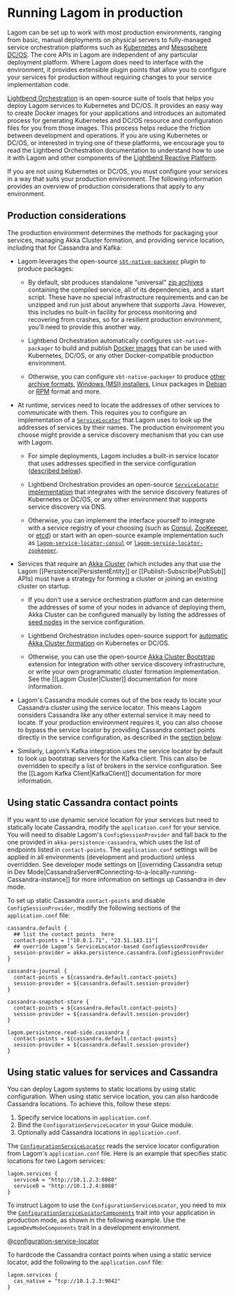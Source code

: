 # Running Lagom in production

Lagom can be set up to work with most production environments, ranging from basic, manual deployments on physical servers to fully-managed service orchestration platforms such as [Kubernetes](https://kubernetes.io/) and [Mesosphere DC/OS](https://dcos.io/). The core APIs in Lagom are independent of any particular deployment platform. Where Lagom does need to interface with the environment, it provides extensible plugin points that allow you to configure your services for production without requiring changes to your service implementation code.

[Lightbend Orchestration](https://developer.lightbend.com/docs/lightbend-orchestration/current/) is an open-source suite of tools that helps you deploy Lagom services to Kubernetes and DC/OS. It provides an easy way to create Docker images for your applications and introduces an automated process for generating Kubernetes and DC/OS resource and configuration files for you from those images. This process helps reduce the friction between development and operations. If you are using Kubernetes or DC/OS, or interested in trying one of these platforms, we encourage you to read the Lightbend Orchestration documentation to understand how to use it with Lagom and other components of the [Lightbend Reactive Platform](https://www.lightbend.com/products/reactive-platform).

If you are not using Kubernetes or DC/OS, you must configure your services in a way that suits your production environment. The following information provides an overview of production considerations that apply to any environment.

## Production considerations

The production environment determines the methods for packaging your services, managing Akka Cluster formation, and providing service location, including that for Cassandra and Kafka:

* Lagom leverages the open-source [`sbt-native-packager`](https://www.scala-sbt.org/sbt-native-packager/) plugin to produce packages:

    * By default, sbt produces standalone "universal" [zip archives](https://www.scala-sbt.org/sbt-native-packager/formats/universal.html) containing the compiled service, all of its dependencies, and a start script. These have no special infrastructure requirements and can be unzipped and run just about anywhere that supports Java. However, this includes no built-in facility for process monitoring and recovering from crashes, so for a resilient production environment, you'll need to provide this another way.

    * Lightbend Orchestration automatically configures `sbt-native-packager` to build and publish [Docker images](https://developer.lightbend.com/docs/lightbend-orchestration/current/building.html) that can be used with Kubernetes, DC/OS, or any other Docker-compatible production environment.

    * Otherwise, you can configure `sbt-native-packager` to produce [other archive formats](https://www.scala-sbt.org/sbt-native-packager/formats/universal.html#build), [Windows (MSI) installers](https://www.scala-sbt.org/sbt-native-packager/formats/windows.html), Linux packages in [Debian](https://www.scala-sbt.org/sbt-native-packager/formats/debian.html) or [RPM](https://www.scala-sbt.org/sbt-native-packager/formats/rpm.html) format and more.

* At runtime, services need to locate the addresses of other services to communicate with them. This requires you to configure an implementation of a [`ServiceLocator`](api/com/lightbend/lagom/scaladsl/api/ServiceLocator.html) that Lagom uses to look up the addresses of services by their names. The production environment you choose might provide a service discovery mechanism that you can use with Lagom.

    * For simple deployments, Lagom includes a built-in service locator that uses addresses specified in the service configuration ([described below](#Using-static-values-for-services-and-Cassandra)).

    * Lightbend Orchestration provides an open-source [`ServiceLocator` implementation](https://developer.lightbend.com/docs/lightbend-orchestration/current/features/service-location.html) that integrates with the service discovery features of Kubernetes or DC/OS, or any other environment that supports service discovery via DNS.

    * Otherwise, you can implement the interface yourself to integrate with a service registry of your choosing (such as [Consul](https://www.consul.io/), [ZooKeeper](https://zookeeper.apache.org/), or [etcd](https://coreos.com/etcd/)) or start with an open-source example implementation such as [`lagom-service-locator-consul`](https://github.com/jboner/lagom-service-locator-consul) or [`lagom-service-locator-zookeeper`](https://github.com/jboner/lagom-service-locator-zookeeper).

* Services that require an [Akka Cluster](https://doc.akka.io/docs/akka/current/cluster-usage.html) (which includes any that use the Lagom [[Persistence|PersistentEntity]] or [[Publish-Subscribe|PubSub]] APIs) must have a strategy for forming a cluster or joining an existing cluster on startup.

    * If you don't use a service orchestration platform and can determine the addresses of some of your nodes in advance of deploying them, Akka Cluster can be configured manually by listing the addresses of [seed nodes](https://doc.akka.io/docs/akka/current/cluster-usage.html#joining-to-seed-nodes) in the service configuration.

    * Lightbend Orchestration includes open-source support for [automatic Akka Cluster formation](https://developer.lightbend.com/docs/lightbend-orchestration/current/features/akka-cluster-bootstrap.html) on Kubernetes or DC/OS.

    * Otherwise, you can use the open-source [Akka Cluster Bootstrap](https://developer.lightbend.com/docs/akka-management/current/bootstrap/index.html) extension for integration with other service discovery infrastructure, or write your own programmatic cluster formation implementation. See the [[Lagom Cluster|Cluster]] documentation for more information.

* Lagom's Cassandra module comes out of the box ready to locate your Cassandra cluster using the service locator. This means Lagom considers Cassandra like any other external service it may need to locate. If your production environment requires it, you can also choose to bypass the service locator by providing Cassandra contact points directly in the service configuration, as described in the [section below](#Using-static-Cassandra-contact-points).

* Similarly, Lagom’s Kafka integration uses the service locator by default to look up bootstrap servers for the Kafka client. This can also be overridden to specify a list of brokers in the service configuration. See the [[Lagom Kafka Client|KafkaClient]] documentation for more information.

## Using static Cassandra contact points

If you want to use dynamic service location for your services but need to statically locate Cassandra, modify the `application.conf` for your service. You will need to disable Lagom's `ConfigSessionProvider` and fall back to the one provided in `akka-persistence-cassandra`, which uses the list of endpoints listed in `contact-points`. The `application.conf` settings will be applied in all environments (development and production) unless overridden. See developer mode settings on [[overriding Cassandra setup in Dev Mode|CassandraServer#Connecting-to-a-locally-running-Cassandra-instance]] for more information on settings up Cassandra in dev mode.

To set up static Cassandra `contact-points` and disable `ConfigSessionProvider`, modify the following sections of the `application.conf` file:

```
cassandra.default {
  ## list the contact points  here
  contact-points = ["10.0.1.71", "23.51.143.11"]
  ## override Lagom’s ServiceLocator-based ConfigSessionProvider
  session-provider = akka.persistence.cassandra.ConfigSessionProvider
}

cassandra-journal {
  contact-points = ${cassandra.default.contact-points}
  session-provider = ${cassandra.default.session-provider}
}

cassandra-snapshot-store {
  contact-points = ${cassandra.default.contact-points}
  session-provider = ${cassandra.default.session-provider}
}

lagom.persistence.read-side.cassandra {
  contact-points = ${cassandra.default.contact-points}
  session-provider = ${cassandra.default.session-provider}
}
```

## Using static values for services and Cassandra

You can deploy Lagom systems to static locations by using static configuration. When using static service location, you can also hardcode Cassandra locations. To achieve this, follow these steps:

1. Specify service locations in `application.conf`.
2. Bind the `ConfigurationServiceLocator` in your Guice module.
3. Optionally add Cassandra locations in `application.conf`.


The [`ConfigurationServiceLocator`](api/com/lightbend/lagom/scaladsl/client/ConfigurationServiceLocator.html) reads the service locator configuration from Lagom's `application.conf` file.  Here is an example that specifies static locations for two Lagom services:

```
lagom.services {
  serviceA = "http://10.1.2.3:8080"
  serviceB = "http://10.1.2.4:8080"
}
```

To instruct Lagom to use the `ConfigurationServiceLocator`, you need to mix the [`ConfigurationServiceLocatorComponents`](api/com/lightbend/lagom/scaladsl/client/ConfigurationServiceLocatorComponents.html) trait into your application in production mode, as shown in the following example. Use the `LagomDevModeComponents` trait in a development environment.

@[configuration-service-locator](code/ProductionOverview.scala)

To hardcode the Cassandra contact points when using a static service locator, add the following to the `application.conf` file:

```
lagom.services {
  cas_native = "tcp://10.1.2.3:9042"
}
```



